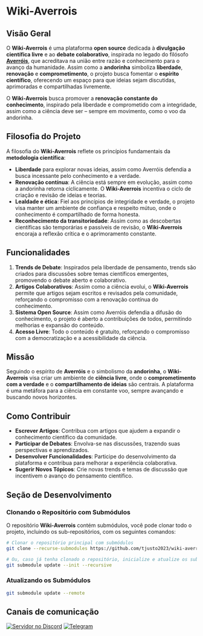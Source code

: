 # Wiki-Averrois

## Visão Geral

O **Wiki-Averrois** é uma plataforma **open source** dedicada à **divulgação científica livre** e ao **debate colaborativo**, inspirada no legado do filósofo [**Averróis**](./averrois.md), que acreditava na união entre razão e conhecimento para o avanço da humanidade. Assim como a **andorinha** simboliza **liberdade**, **renovação** e **comprometimento**, o projeto busca fomentar o **espírito científico**, oferecendo um espaço para que ideias sejam discutidas, aprimoradas e compartilhadas livremente.

O **Wiki-Averrois** busca promover a **renovação constante do conhecimento**, inspirado pela liberdade e comprometido com a integridade, assim como a ciência deve ser – sempre em movimento, como o voo da andorinha.

## Filosofia do Projeto

A filosofia do **Wiki-Averrois** reflete os princípios fundamentais da **metodologia científica**:
- **Liberdade** para explorar novas ideias, assim como Averróis defendia a busca incessante pelo conhecimento e a verdade.
- **Renovação contínua**: A ciência está sempre em evolução, assim como a andorinha retorna ciclicamente. O **Wiki-Averrois** incentiva o ciclo de criação e revisão de ideias e teorias.
- **Lealdade e ética**: Fiel aos princípios de integridade e verdade, o projeto visa manter um ambiente de confiança e respeito mútuo, onde o conhecimento é compartilhado de forma honesta.
- **Reconhecimento da transitoriedade**: Assim como as descobertas científicas são temporárias e passíveis de revisão, o **Wiki-Averrois** encoraja a reflexão crítica e o aprimoramento constante.

## Funcionalidades

1. **Trends de Debate**: Inspirados pela liberdade de pensamento, trends são criados para discussões sobre temas científicos emergentes, promovendo o debate aberto e colaborativo.
2. **Artigos Colaborativos**: Assim como a ciência evolui, o **Wiki-Averrois** permite que artigos sejam escritos e revisados pela comunidade, reforçando o compromisso com a renovação contínua do conhecimento.
3. **Sistema Open Source**: Assim como Averróis defendia a difusão do conhecimento, o projeto é aberto a contribuições de todos, permitindo melhorias e expansão do conteúdo.
4. **Acesso Livre**: Todo o conteúdo é gratuito, reforçando o compromisso com a democratização e a acessibilidade da ciência.

## Missão

Seguindo o espírito de **Averróis** e o simbolismo da **andorinha**, o **Wiki-Averrois** visa criar um ambiente de **ciência livre**, onde o **comprometimento com a verdade** e o **compartilhamento de ideias** são centrais. A plataforma é uma metáfora para a ciência em constante voo, sempre avançando e buscando novos horizontes.

## Como Contribuir

- **Escrever Artigos**: Contribua com artigos que ajudem a expandir o conhecimento científico da comunidade.
- **Participar de Debates**: Envolva-se nas discussões, trazendo suas perspectivas e aprendizados.
- **Desenvolver Funcionalidades**: Participe do desenvolvimento da plataforma e contribua para melhorar a experiência colaborativa.
- **Sugerir Novos Tópicos**: Crie novas trends e temas de discussão que incentivem o avanço do pensamento científico.


## Seção de Desenvolvimento

### Clonando o Repositório com Submódulos

O repositório **Wiki-Averrois** contém submódulos, você pode clonar todo o projeto, incluindo os sub-repositórios, com os seguintes comandos:

```bash
# Clonar o repositório principal com submódulos 
git clone --recurse-submodules https://github.com/tjusto2023/wiki-averrois.git

# Ou, caso já tenha clonado o repositório, inicialize e atualize os submódulos
git submodule update --init --recursive
```

### Atualizando os Submódulos

```bash
git submodule update --remote
```

## Canais de comunicação

[![Servidor no Discord](https://img.shields.io/badge/Discord-7289DA?style=for-the-badge&logo=discord&logoColor=white)](https://discord.gg/s5JFZE2gtH)
[![Telegram](https://img.shields.io/badge/Telegram-2CA5E0?style=for-the-badge&logo=telegram&logoColor=white)](https://t.me/+XzKEsUWJe4RmYjgx)